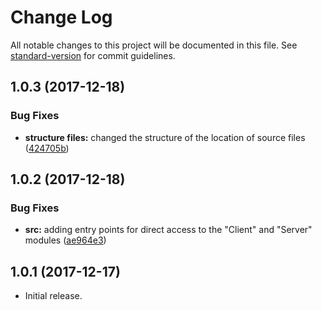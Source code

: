 # Change Log

All notable changes to this project will be documented in this file. See [standard-version](https://github.com/conventional-changelog/standard-version) for commit guidelines.

<a name="1.0.3"></a>
## 1.0.3 (2017-12-18)


### Bug Fixes

* **structure files:** changed the structure of the location of source files ([424705b](https://github.com/Heliax44/udujs/commit/424705b))



<a name="1.0.2"></a>
## 1.0.2 (2017-12-18)


### Bug Fixes

* **src:** adding entry points for direct access to the "Client" and "Server" modules ([ae964e3](https://github.com/Heliax44/udujs/commit/ae964e3))



<a name="1.0.1"></a>
## 1.0.1 (2017-12-17)

* Initial release.